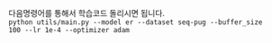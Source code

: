 다음명령어를 통해서 학습코드 돌리시면 됩니다.  
<code>python utils/main.py --model er --dataset seq-pug --buffer_size 100 --lr 1e-4 --optimizer adam</code>